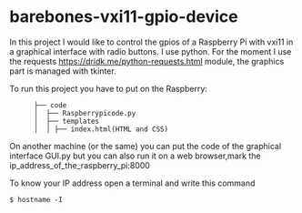 # barebones-vxi11-gpio-device
 In this project I would like to control the gpios of a Raspberry Pi with vxi11 in a graphical interface with radio buttons. I use python. For the moment I use the requests https://dridk.me/python-requests.html module, the graphics part is managed with tkinter.
 
 To run this project you have to put on the Raspberry:

          ├── code 
          │  ├── Raspberrypicode.py
          │  ├── templates
          │  │ ├── index.html(HTML and CSS)



 
On another machine (or the same) you can put the code of the graphical interface GUI.py but you can also run it on a web browser,mark the ip_address_of_the_raspberry_pi:8000

To know your IP address open a terminal and write this command

    $ hostname -I
